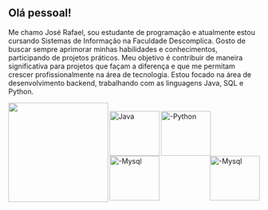 ## Olá pessoal!

Me chamo José Rafael, sou estudante de programação e atualmente estou cursando Sistemas de Informação na Faculdade Descomplica. Gosto de buscar sempre aprimorar minhas habilidades e conhecimentos, participando de projetos práticos. Meu objetivo é contribuir de maneira significativa para projetos que façam a diferença e que me permitam crescer profissionalmente na área de tecnologia. Estou focado na área de desenvolvimento backend, trabalhando com as linguagens Java, SQL e Python.

<div align="center">
  <a href="https://github.com/RafaelDEV-01">
  <img height="200em" align="left" src="https://github-readme-stats.vercel.app/api/top-langs/?username=RafaelDEV-01&layout=compact&langs_count=7&theme=dark"/>
</div>
<div style="display: inline_block"><br>
  <img align="left" alt="Java" height="90" width="100" src="https://cdn.jsdelivr.net/gh/devicons/devicon@latest/icons/java/java-original-wordmark.svg" />
  <img align="left" alt="-Python" height="90" width="100" src="https://cdn.jsdelivr.net/gh/devicons/devicon@latest/icons/python/python-original-wordmark.svg" />
  <img align="left" alt="-Mysql" height="90" width="100" src="https://cdn.jsdelivr.net/gh/devicons/devicon@latest/icons/mysql/mysql-original-wordmark.svg" />
  <img align="right" alt="-Mysql" height="90" width="100" src="https://cdn.jsdelivr.net/gh/devicons/devicon@latest/icons/mysql/mysql-original-wordmark.svg" />
</div>
